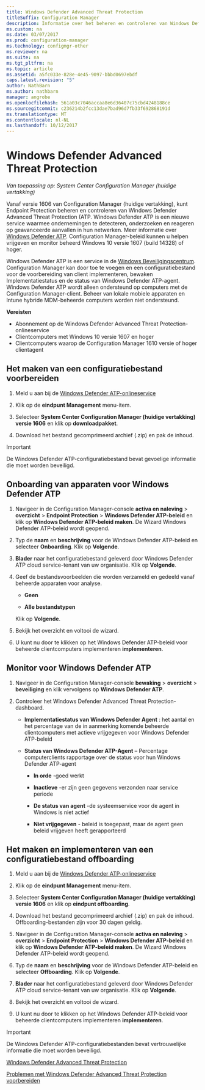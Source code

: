 ```yaml
---
title: Windows Defender Advanced Threat Protection
titleSuffix: Configuration Manager
description: Informatie over het beheren en controleren van Windows Defender geavanceerde Threat Protection, een nieuwe service waarmee ondernemingen reageren op geavanceerde aanvallen.
ms.custom: na
ms.date: 03/07/2017
ms.prod: configuration-manager
ms.technology: configmgr-other
ms.reviewer: na
ms.suite: na
ms.tgt_pltfrm: na
ms.topic: article
ms.assetid: a5fc033e-828e-4e45-9097-bbbd0697ebdf
caps.latest.revision: "5"
author: NathBarn
ms.author: nathbarn
manager: angrobe
ms.openlocfilehash: 561a03c7046accaa8e6d36407c75cbd4248188ce
ms.sourcegitcommit: c236214b2fcc13dae7bad96d7fb33f692868191d
ms.translationtype: MT
ms.contentlocale: nl-NL
ms.lasthandoff: 10/12/2017
---
```

# <a name="windows-defender-advanced-threat-protection"></a>Windows Defender Advanced Threat Protection

*Van toepassing op: System Center Configuration Manager (huidige vertakking)*

Vanaf versie 1606 van Configuration Manager (huidige vertakking), kunt Endpoint Protection beheren en controleren van Windows Defender Advanced Threat Protection (ATP. Windows Defender ATP is een nieuwe service waarmee ondernemingen te detecteren, onderzoeken en reageren op geavanceerde aanvallen in hun netwerken.  Meer informatie over [Windows Defender ATP](http://aka.ms/technet-wdatp). Configuration Manager-beleid kunnen u helpen vrijgeven en monitor beheerd Windows 10 versie 1607 (build 14328) of hoger.

Windows Defender ATP is een service in de [Windows Beveiligingscentrum](https://securitycenter.windows.com). Configuration Manager kan door toe te voegen en een configuratiebestand voor de voorbereiding van client implementeren, bewaken Implementatiestatus en de status van Windows Defender ATP-agent. Windows Defender ATP wordt alleen ondersteund op computers met de Configuration Manager-client. Beheer van lokale mobiele apparaten en Intune hybride MDM-beheerde computers worden niet ondersteund.

 **Vereisten**  

-   Abonnement op de Windows Defender Advanced Threat Protection-onlineservice  
-   Clientcomputers met Windows 10 versie 1607 en hoger  
-   Clientcomputers waarop de Configuration Manager 1610 versie of hoger clientagent

## <a name="how-to-create-an-onboarding-configuration-file"></a>Het maken van een configuratiebestand voorbereiden  

 1.  Meld u aan bij de [Windows Defender ATP-onlineservice](https://securitycenter.windows.com/)   

 2.  Klik op de **eindpunt Management** menu-item.  

 3.  Selecteer **System Center Configuration Manager (huidige vertakking) versie 1606** en klik op **downloadpakket**.  

 4.  Download het bestand gecomprimeerd archief (.zip) en pak de inhoud.

> [!IMPORTANT]
> De Windows Defender ATP-configuratiebestand bevat gevoelige informatie die moet worden beveiligd.

## <a name="onboard-devices-for-windows-defender-atp"></a>Onboarding van apparaten voor Windows Defender ATP  

1.  Navigeer in de Configuration Manager-console **activa en naleving** > **overzicht** > **Endpoint Protection** > **Windows Defender ATP-beleid** en klik op **Windows Defender ATP-beleid maken**. De Wizard Windows Defender ATP-beleid wordt geopend.  

2.  Typ de **naam** en **beschrijving** voor de Windows Defender ATP-beleid en selecteer **Onboarding**. Klik op **Volgende**.  

3.  **Blader** naar het configuratiebestand geleverd door Windows Defender ATP cloud service-tenant van uw organisatie. Klik op **Volgende**.  

4.  Geef de bestandsvoorbeelden die worden verzameld en gedeeld vanaf beheerde apparaten voor analyse.  

    -   **Geen**   

    -   **Alle bestandstypen**  

     Klik op **Volgende**.  

5.  Bekijk het overzicht en voltooi de wizard.  

6.  U kunt nu door te klikken op het Windows Defender ATP-beleid voor beheerde clientcomputers implementeren **implementeren**.  

## <a name="monitor-windows-defender-atp"></a>Monitor voor Windows Defender ATP  

1.  Navigeer in de Configuration Manager-console **bewaking** > **overzicht** > **beveiliging** en klik vervolgens op **Windows Defender ATP**.  

2.  Controleer het Windows Defender Advanced Threat Protection-dashboard.  

    -   **Implementatiestatus van Windows Defender Agent** : het aantal en het percentage van de in aanmerking komende beheerde clientcomputers met actieve vrijgegeven voor Windows Defender ATP-beleid  

    -   **Status van Windows Defender ATP-Agent** – Percentage computerclients rapportage over de status voor hun Windows Defender ATP-agent  

        -   **In orde** -goed werkt  

        -   **Inactieve** -er zijn geen gegevens verzonden naar service periode  

        -   **De status van agent** -de systeemservice voor de agent in Windows is niet actief  

        -   **Niet vrijgegeven** - beleid is toegepast, maar de agent geen beleid vrijgeven heeft gerapporteerd  


## <a name="how-to-create-and-deploy-an-offboarding-configuration-file"></a>Het maken en implementeren van een configuratiebestand offboarding  

1.  Meld u aan bij de [Windows Defender ATP-onlineservice](https://securitycenter.windows.com/)   

2.  Klik op de **eindpunt Management** menu-item.  

3.  Selecteer **System Center Configuration Manager (huidige vertakking) versie 1606** en klik op **eindpunt offboarding**.  

4.  Download het bestand gecomprimeerd archief (.zip) en pak de inhoud. Offboarding-bestanden zijn voor 30 dagen geldig.

5.  Navigeer in de Configuration Manager-console **activa en naleving** > **overzicht** > **Endpoint Protection** > **Windows Defender ATP-beleid** en klik op **Windows Defender ATP-beleid maken**. De Wizard Windows Defender ATP-beleid wordt geopend.  

6.  Typ de **naam** en **beschrijving** voor de Windows Defender ATP-beleid en selecteer **Offboarding**. Klik op **Volgende**.  

7.  **Blader** naar het configuratiebestand geleverd door Windows Defender ATP cloud service-tenant van uw organisatie. Klik op **Volgende**.  

8.  Bekijk het overzicht en voltooi de wizard.  

9.  U kunt nu door te klikken op het Windows Defender ATP-beleid voor beheerde clientcomputers implementeren **implementeren**.  

> [!IMPORTANT]
> De Windows Defender ATP-configuratiebestanden bevat vertrouwelijke informatie die moet worden beveiligd.

[Windows Defender Advanced Threat Protection](https://technet.microsoft.com/itpro/windows/keep-secure/windows-defender-advanced-threat-protection)

[Problemen met Windows Defender Advanced Threat Protection voorbereiden](https://technet.microsoft.com/itpro/windows/keep-secure/troubleshoot-onboarding-windows-defender-advanced-threat-protection)
